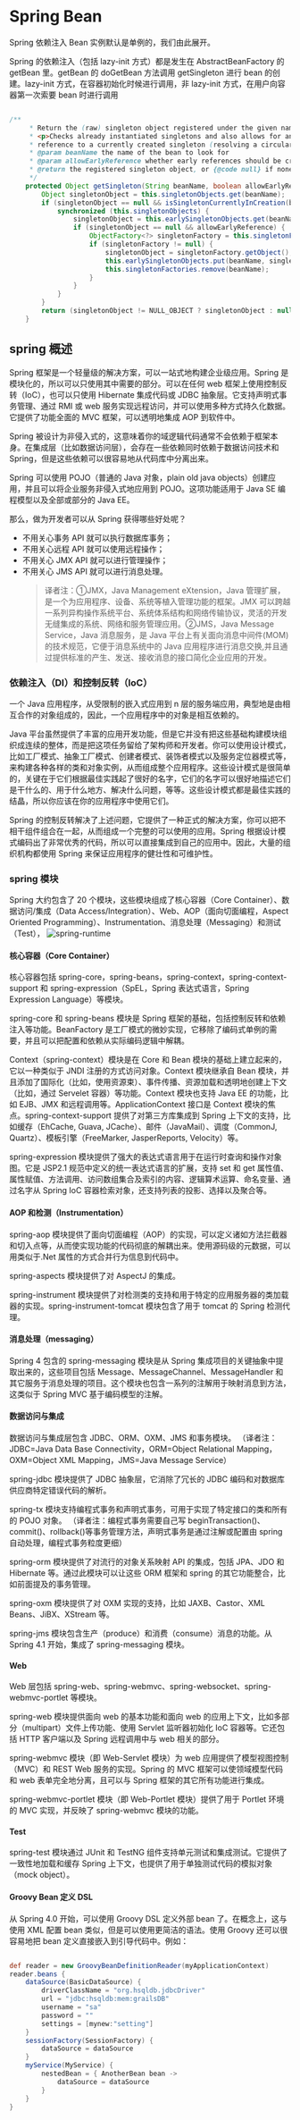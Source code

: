 # Spring Bean

Spring 依赖注入 Bean 实例默认是单例的，我们由此展开。

Spring 的依赖注入（包括 lazy-init 方式）都是发生在 AbstractBeanFactory 的 getBean 里。getBean 的 doGetBean 方法调用 getSingleton 进行 bean 的创建。lazy-init 方式，在容器初始化时候进行调用，非 lazy-init 方式，在用户向容器第一次索要 bean 时进行调用

```java

/**
     * Return the (raw) singleton object registered under the given name.
     * <p>Checks already instantiated singletons and also allows for an early
     * reference to a currently created singleton (resolving a circular reference).
     * @param beanName the name of the bean to look for
     * @param allowEarlyReference whether early references should be created or not
     * @return the registered singleton object, or {@code null} if none found
     */
    protected Object getSingleton(String beanName, boolean allowEarlyReference) {
        Object singletonObject = this.singletonObjects.get(beanName);
        if (singletonObject == null && isSingletonCurrentlyInCreation(beanName)) {
            synchronized (this.singletonObjects) {
                singletonObject = this.earlySingletonObjects.get(beanName);
                if (singletonObject == null && allowEarlyReference) {
                    ObjectFactory<?> singletonFactory = this.singletonFactories.get(beanName);
                    if (singletonFactory != null) {
                        singletonObject = singletonFactory.getObject();
                        this.earlySingletonObjects.put(beanName, singletonObject);
                        this.singletonFactories.remove(beanName);
                    }
                }
            }
        }
        return (singletonObject != NULL_OBJECT ? singletonObject : null);
    }
```

## spring 概述

Spring 框架是一个轻量级的解决方案，可以一站式地构建企业级应用。Spring 是模块化的，所以可以只使用其中需要的部分。可以在任何 web 框架上使用控制反转（IoC），也可以只使用 Hibernate 集成代码或 JDBC 抽象层。它支持声明式事务管理、通过 RMI 或 web 服务实现远程访问，并可以使用多种方式持久化数据。它提供了功能全面的 MVC 框架，可以透明地集成 AOP 到软件中。

Spring 被设计为非侵入式的，这意味着你的域逻辑代码通常不会依赖于框架本身。在集成层（比如数据访问层），会存在一些依赖同时依赖于数据访问技术和 Spring，但是这些依赖可以很容易地从代码库中分离出来。

Spring 可以使用 POJO（普通的 Java 对象，plain old java objects）创建应用，并且可以将企业服务非侵入式地应用到 POJO。这项功能适用于 Java SE 编程模型以及全部或部分的 Java EE。

那么，做为开发者可以从 Spring 获得哪些好处呢？

- 不用关心事务 API 就可以执行数据库事务；
- 不用关心远程 API 就可以使用远程操作；
- 不用关心 JMX API 就可以进行管理操作；
- 不用关心 JMS API 就可以进行消息处理。
  > 译者注：①JMX，Java Management eXtension，Java 管理扩展，是一个为应用程序、设备、系统等植入管理功能的框架。JMX 可以跨越一系列异构操作系统平台、系统体系结构和网络传输协议，灵活的开发无缝集成的系统、网络和服务管理应用。②JMS，Java Message Service，Java 消息服务，是 Java 平台上有关面向消息中间件(MOM)的技术规范，它便于消息系统中的 Java 应用程序进行消息交换,并且通过提供标准的产生、发送、接收消息的接口简化企业应用的开发。

### 依赖注入（DI）和控制反转（IoC）

一个 Java 应用程序，从受限制的嵌入式应用到 n 层的服务端应用，典型地是由相互合作的对象组成的，因此，一个应用程序中的对象是相互依赖的。

Java 平台虽然提供了丰富的应用开发功能，但是它并没有把这些基础构建模块组织成连续的整体，而是把这项任务留给了架构师和开发者。你可以使用设计模式，比如工厂模式、抽象工厂模式、创建者模式、装饰者模式以及服务定位器模式等，来构建各种各样的类和对象实例，从而组成整个应用程序。这些设计模式是很简单的，关键在于它们根据最佳实践起了很好的名字，它们的名字可以很好地描述它们是干什么的、用于什么地方、解决什么问题，等等。这些设计模式都是最佳实践的结晶，所以你应该在你的应用程序中使用它们。

Spring 的控制反转解决了上述问题，它提供了一种正式的解决方案，你可以把不相干组件组合在一起，从而组成一个完整的可以使用的应用。Spring 根据设计模式编码出了非常优秀的代码，所以可以直接集成到自己的应用中。因此，大量的组织机构都使用 Spring 来保证应用程序的健壮性和可维护性。

### spring 模块

Spring 大约包含了 20 个模块，这些模块组成了核心容器（Core Container）、数据访问/集成（Data Access/Integration）、Web、AOP（面向切面编程，Aspect Oriented Programming）、Instrumentation、消息处理（Messaging）和测试（Test），
![spring-runtime](./spring-runtime.png)

#### 核心容器（Core Container）

核心容器包括 spring-core，spring-beans，spring-context，spring-context-support 和 spring-expression（SpEL，Spring 表达式语言，Spring Expression Language）等模块。

spring-core 和 spring-beans 模块是 Spring 框架的基础，包括控制反转和依赖注入等功能。BeanFactory 是工厂模式的微妙实现，它移除了编码式单例的需要，并且可以把配置和依赖从实际编码逻辑中解耦。

Context（spring-context）模块是在 Core 和 Bean 模块的基础上建立起来的，它以一种类似于 JNDI 注册的方式访问对象。Context 模块继承自 Bean 模块，并且添加了国际化（比如，使用资源束）、事件传播、资源加载和透明地创建上下文（比如，通过 Servelet 容器）等功能。Context 模块也支持 Java EE 的功能，比如 EJB、JMX 和远程调用等。ApplicationContext 接口是 Context 模块的焦点。spring-context-support 提供了对第三方库集成到 Spring 上下文的支持，比如缓存（EhCache, Guava, JCache）、邮件（JavaMail）、调度（CommonJ, Quartz）、模板引擎（FreeMarker, JasperReports, Velocity）等。

spring-expression 模块提供了强大的表达式语言用于在运行时查询和操作对象图。它是 JSP2.1 规范中定义的统一表达式语言的扩展，支持 set 和 get 属性值、属性赋值、方法调用、访问数组集合及索引的内容、逻辑算术运算、命名变量、通过名字从 Spring IoC 容器检索对象，还支持列表的投影、选择以及聚合等。

#### AOP 和检测（Instrumentation）

spring-aop 模块提供了面向切面编程（AOP）的实现，可以定义诸如方法拦截器和切入点等，从而使实现功能的代码彻底的解耦出来。使用源码级的元数据，可以用类似于.Net 属性的方式合并行为信息到代码中。

spring-aspects 模块提供了对 AspectJ 的集成。

spring-instrument 模块提供了对检测类的支持和用于特定的应用服务器的类加载器的实现。spring-instrument-tomcat 模块包含了用于 tomcat 的 Spring 检测代理。

#### 消息处理（messaging）

Spring 4 包含的 spring-messaging 模块是从 Spring 集成项目的关键抽象中提取出来的，这些项目包括 Message、MessageChannel、MessageHandler 和其它服务于消息处理的项目。这个模块也包含一系列的注解用于映射消息到方法，这类似于 Spring MVC 基于编码模型的注解。

#### 数据访问与集成

数据访问与集成层包含 JDBC、ORM、OXM、JMS 和事务模块。
（译者注：JDBC=Java Data Base Connectivity，ORM=Object Relational Mapping，OXM=Object XML Mapping，JMS=Java Message Service）

spring-jdbc 模块提供了 JDBC 抽象层，它消除了冗长的 JDBC 编码和对数据库供应商特定错误代码的解析。

spring-tx 模块支持编程式事务和声明式事务，可用于实现了特定接口的类和所有的 POJO 对象。
（译者注：编程式事务需要自己写 beginTransaction()、commit()、rollback()等事务管理方法，声明式事务是通过注解或配置由 spring 自动处理，编程式事务粒度更细）

spring-orm 模块提供了对流行的对象关系映射 API 的集成，包括 JPA、JDO 和 Hibernate 等。通过此模块可以让这些 ORM 框架和 spring 的其它功能整合，比如前面提及的事务管理。

spring-oxm 模块提供了对 OXM 实现的支持，比如 JAXB、Castor、XML Beans、JiBX、XStream 等。

spring-jms 模块包含生产（produce）和消费（consume）消息的功能。从 Spring 4.1 开始，集成了 spring-messaging 模块。

#### Web

Web 层包括 spring-web、spring-webmvc、spring-websocket、spring-webmvc-portlet 等模块。

spring-web 模块提供面向 web 的基本功能和面向 web 的应用上下文，比如多部分（multipart）文件上传功能、使用 Servlet 监听器初始化 IoC 容器等。它还包括 HTTP 客户端以及 Spring 远程调用中与 web 相关的部分。

spring-webmvc 模块（即 Web-Servlet 模块）为 web 应用提供了模型视图控制（MVC）和 REST Web 服务的实现。Spring 的 MVC 框架可以使领域模型代码和 web 表单完全地分离，且可以与 Spring 框架的其它所有功能进行集成。

spring-webmvc-portlet 模块（即 Web-Portlet 模块）提供了用于 Portlet 环境的 MVC 实现，并反映了 spring-webmvc 模块的功能。

#### Test

spring-test 模块通过 JUnit 和 TestNG 组件支持单元测试和集成测试。它提供了一致性地加载和缓存 Spring 上下文，也提供了用于单独测试代码的模拟对象（mock object）。

#### Groovy Bean 定义 DSL

从 Spring 4.0 开始，可以使用 Groovy DSL 定义外部 bean 了。在概念上，这与使用 XML 配置 bean 类似，但是可以使用更简洁的语法。使用 Groovy 还可以很容易地把 bean 定义直接嵌入到引导代码中。例如：

```groovy

def reader = new GroovyBeanDefinitionReader(myApplicationContext)
reader.beans {
    dataSource(BasicDataSource) {
        driverClassName = "org.hsqldb.jdbcDriver"
        url = "jdbc:hsqldb:mem:grailsDB"
        username = "sa"
        password = ""
        settings = [mynew:"setting"]
    }
    sessionFactory(SessionFactory) {
        dataSource = dataSource
    }
    myService(MyService) {
        nestedBean = { AnotherBean bean ->
            dataSource = dataSource
        }
    }
}
```

